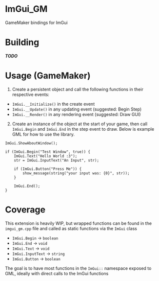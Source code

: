 # ImGui_GM
GameMaker bindings for ImGui

# Building
***TODO***

# Usage (GameMaker)
1. Create a persistent object and call the following functions in their respective events:
  - `ImGui.__Initialize()` in the create event
  - `ImGui.__Update()` in any updating event (suggested: Begin Step)
  - `ImGui.__Render()` in any rendering event (suggested: Draw GUI)
  
2. Create an instance of the object at the start of your game, then call `ImGui.Begin` and `ImGui.End` in the step event to draw. Below is example GML for how to use the library.
```gml
ImGui.ShowAboutWindow();

if (ImGui.Begin("Test Window", true)) {
	ImGui.Text("Hello World :3");
	str = ImGui.InputText("An Input", str);
	
	if (ImGui.Button("Press Me")) {
		show_message(string("your input was: {0}", str));	
	}
	
	ImGui.End();
}
```

# Coverage
This extension is heavily WIP, but wrapped functions can be found in the `imgui_gm.cpp` file and called as static functions via the `ImGui` class
- `ImGui.Begin` -> `boolean`
- `ImGui.End` -> `void`
- `ImGui.Text` -> `void`
- `ImGui.InputText` -> `string`
- `ImGui.Button` -> `boolean`

The goal is to have most functions in the `ImGui::` namespace exposed to GML, ideally with direct calls to the ImGui functions
